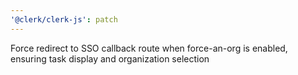 ```yaml
---
'@clerk/clerk-js': patch
---
```


Force redirect to SSO callback route when force-an-org is enabled, ensuring task display and organization selection
